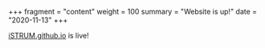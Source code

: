 +++
fragment = "content"
weight = 100
summary = "Website is up!"
date = "2020-11-13"
+++

[iSTRUM.github.io](https://iSTRUM.github.io) is live!
